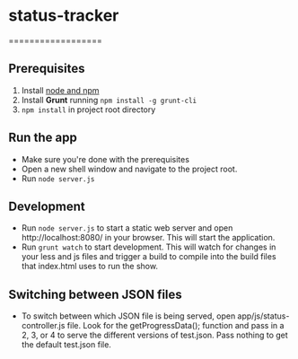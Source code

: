 # status-tracker
==================

## Prerequisites
1. Install [node and npm](http://www.nodejs.org)
2. Install **Grunt** running `npm install -g grunt-cli`
5. `npm install` in project root directory

## Run the app
* Make sure you're done with the prerequisites
* Open a new shell window and navigate to the project root.
* Run `node server.js`

## Development
* Run `node server.js` to start a static web server and open http://localhost:8080/ in your browser. This will start the application.
* Run `grunt watch` to start development. This will watch for changes in your less and js files and trigger a build to compile into the build files that index.html uses to run the show.

## Switching between JSON files
* To switch between which JSON file is being served, open app/js/status-controller.js file. Look for the getProgressData(); function and pass in a 2, 3, or 4 to serve the different versions of test.json. Pass nothing to get the default test.json file.

